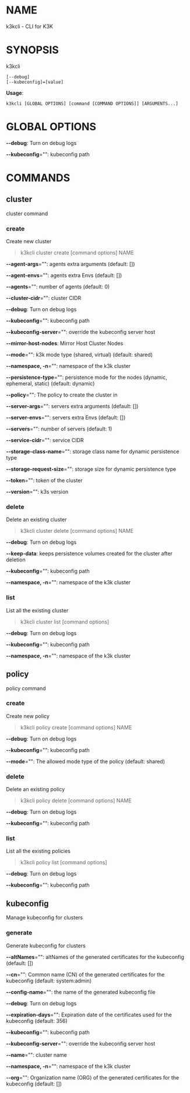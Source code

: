 # NAME

k3kcli - CLI for K3K

# SYNOPSIS

k3kcli

```
[--debug]
[--kubeconfig]=[value]
```

**Usage**:

```
k3kcli [GLOBAL OPTIONS] [command [COMMAND OPTIONS]] [ARGUMENTS...]
```

# GLOBAL OPTIONS

**--debug**: Turn on debug logs

**--kubeconfig**="": kubeconfig path


# COMMANDS

## cluster

cluster command

### create

Create new cluster

>k3kcli cluster create [command options] NAME

**--agent-args**="": agents extra arguments (default: [])

**--agent-envs**="": agents extra Envs (default: [])

**--agents**="": number of agents (default: 0)

**--cluster-cidr**="": cluster CIDR

**--debug**: Turn on debug logs

**--kubeconfig**="": kubeconfig path

**--kubeconfig-server**="": override the kubeconfig server host

**--mirror-host-nodes**: Mirror Host Cluster Nodes

**--mode**="": k3k mode type (shared, virtual) (default: shared)

**--namespace, -n**="": namespace of the k3k cluster

**--persistence-type**="": persistence mode for the nodes (dynamic, ephemeral, static) (default: dynamic)

**--policy**="": The policy to create the cluster in

**--server-args**="": servers extra arguments (default: [])

**--server-envs**="": servers extra Envs (default: [])

**--servers**="": number of servers (default: 1)

**--service-cidr**="": service CIDR

**--storage-class-name**="": storage class name for dynamic persistence type

**--storage-request-size**="": storage size for dynamic persistence type

**--token**="": token of the cluster

**--version**="": k3s version

### delete

Delete an existing cluster

>k3kcli cluster delete [command options] NAME

**--debug**: Turn on debug logs

**--keep-data**: keeps persistence volumes created for the cluster after deletion

**--kubeconfig**="": kubeconfig path

**--namespace, -n**="": namespace of the k3k cluster

### list

List all the existing cluster

>k3kcli cluster list [command options]

**--debug**: Turn on debug logs

**--kubeconfig**="": kubeconfig path

**--namespace, -n**="": namespace of the k3k cluster

## policy

policy command

### create

Create new policy

>k3kcli policy create [command options] NAME

**--debug**: Turn on debug logs

**--kubeconfig**="": kubeconfig path

**--mode**="": The allowed mode type of the policy (default: shared)

### delete

Delete an existing policy

>k3kcli policy delete [command options] NAME

**--debug**: Turn on debug logs

**--kubeconfig**="": kubeconfig path

### list

List all the existing policies

>k3kcli policy list [command options]

**--debug**: Turn on debug logs

**--kubeconfig**="": kubeconfig path

## kubeconfig

Manage kubeconfig for clusters

### generate

Generate kubeconfig for clusters

**--altNames**="": altNames of the generated certificates for the kubeconfig (default: [])

**--cn**="": Common name (CN) of the generated certificates for the kubeconfig (default: system:admin)

**--config-name**="": the name of the generated kubeconfig file

**--debug**: Turn on debug logs

**--expiration-days**="": Expiration date of the certificates used for the kubeconfig (default: 356)

**--kubeconfig**="": kubeconfig path

**--kubeconfig-server**="": override the kubeconfig server host

**--name**="": cluster name

**--namespace, -n**="": namespace of the k3k cluster

**--org**="": Organization name (ORG) of the generated certificates for the kubeconfig (default: [])
